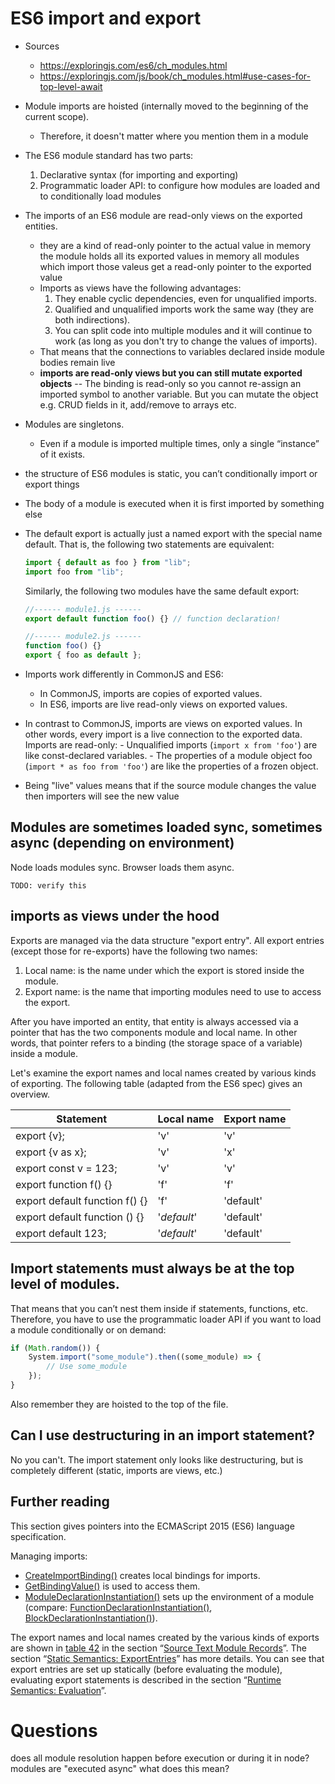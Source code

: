 # ES6 import and export

- Sources
    - https://exploringjs.com/es6/ch_modules.html
    - https://exploringjs.com/js/book/ch_modules.html#use-cases-for-top-level-await
- Module imports are hoisted (internally moved to the beginning of the current scope).
    - Therefore, it doesn't matter where you mention them in a module
- The ES6 module standard has two parts:
    1. Declarative syntax (for importing and exporting)
    2. Programmatic loader API: to configure how modules are loaded and to conditionally load
       modules
- The imports of an ES6 module are read-only views on the exported entities.
    - they are a kind of read-only pointer to the actual value in memory the module holds all its
      exported values in memory all modules which import those valeus get a read-only pointer to the
      exported value
    - Imports as views have the following advantages:
        1. They enable cyclic dependencies, even for unqualified imports.
        2. Qualified and unqualified imports work the same way (they are both indirections).
        3. You can split code into multiple modules and it will continue to work (as long as you
           don't try to change the values of imports).
    - That means that the connections to variables declared inside module bodies remain live
    - **imports are read-only views but you can still mutate exported objects** -- The binding is
      read-only so you cannot re-assign an imported symbol to another variable. But you can mutate
      the object e.g. CRUD fields in it, add/remove to arrays etc.
- Modules are singletons.
    - Even if a module is imported multiple times, only a single “instance” of it exists.
- the structure of ES6 modules is static, you can’t conditionally import or export things
- The body of a module is executed when it is first imported by something else
- The default export is actually just a named export with the special name default. That is, the
  following two statements are equivalent:

    ```js
    import { default as foo } from "lib";
    import foo from "lib";
    ```

    Similarly, the following two modules have the same default export:

    ```js
    //------ module1.js ------
    export default function foo() {} // function declaration!

    //------ module2.js ------
    function foo() {}
    export { foo as default };
    ```

- Imports work differently in CommonJS and ES6:
    - In CommonJS, imports are copies of exported values.
    - In ES6, imports are live read-only views on exported values.
- In contrast to CommonJS, imports are views on exported values. In other words, every import is a
  live connection to the exported data. Imports are read-only: - Unqualified imports
  (`import x from 'foo'`) are like const-declared variables. - The properties of a module object foo
  (`import * as foo from 'foo'`) are like the properties of a frozen object.
- Being "live" values means that if the source module changes the value then importers will see the
  new value

## Modules are sometimes loaded sync, sometimes async (depending on environment)

Node loads modules sync. Browser loads them async.

    TODO: verify this

## imports as views under the hood

Exports are managed via the data structure "export entry". All export entries (except those for
re-exports) have the following two names:

1. Local name: is the name under which the export is stored inside the module.
2. Export name: is the name that importing modules need to use to access the export.

After you have imported an entity, that entity is always accessed via a pointer that has the two
components module and local name. In other words, that pointer refers to a binding (the storage
space of a variable) inside a module.

Let's examine the export names and local names created by various kinds of exporting. The following
table (adapted from the ES6 spec) gives an overview.

| Statement                      | Local name  | Export name |
| ------------------------------ | ----------- | ----------- |
| export {v};                    | 'v'         | 'v'         |
| export {v as x};               | 'v'         | 'x'         |
| export const v = 123;          | 'v'         | 'v'         |
| export function f() {}         | 'f'         | 'f'         |
| export default function f() {} | 'f'         | 'default'   |
| export default function () {}  | '_default_' | 'default'   |
| export default 123;            | '_default_' | 'default'   |

## Import statements must always be at the top level of modules.

That means that you can’t nest them inside if statements, functions, etc. Therefore, you have to use
the programmatic loader API if you want to load a module conditionally or on demand:

```js
if (Math.random()) {
    System.import("some_module").then((some_module) => {
        // Use some_module
    });
}
```

Also remember they are hoisted to the top of the file.

## Can I use destructuring in an import statement?

No you can't. The import statement only looks like destructuring, but is completely different
(static, imports are views, etc.)

## Further reading

This section gives pointers into the ECMAScript 2015 (ES6) language specification.

Managing imports:

- [CreateImportBinding()](http://www.ecma-international.org/ecma-262/6.0/#sec-createimportbinding)
  creates local bindings for imports.
- [GetBindingValue()](http://www.ecma-international.org/ecma-262/6.0/#sec-module-environment-records-getbindingvalue-n-s)
  is used to access them.
- [ModuleDeclarationInstantiation()](http://www.ecma-international.org/ecma-262/6.0/#sec-moduledeclarationinstantiation)
  sets up the environment of a module (compare:
  [FunctionDeclarationInstantiation()](http://www.ecma-international.org/ecma-262/6.0/#sec-functiondeclarationinstantiation),
  [BlockDeclarationInstantiation()](http://www.ecma-international.org/ecma-262/6.0/#sec-blockdeclarationinstantiation)).

The export names and local names created by the various kinds of exports are shown in
[table 42](http://www.ecma-international.org/ecma-262/6.0/#table-42) in the section
“[Source Text Module Records](http://www.ecma-international.org/ecma-262/6.0/#sec-source-text-module-records)”.
The section
“[Static Semantics: ExportEntries](http://www.ecma-international.org/ecma-262/6.0/#sec-exports-static-semantics-exportentries)”
has more details. You can see that export entries are set up statically (before evaluating the
module), evaluating export statements is described in the section
“[Runtime Semantics: Evaluation](http://www.ecma-international.org/ecma-262/6.0/#sec-exports-runtime-semantics-evaluation)”.

# Questions

does all module resolution happen before execution or during it in node? modules are "executed
async" what does this mean?
